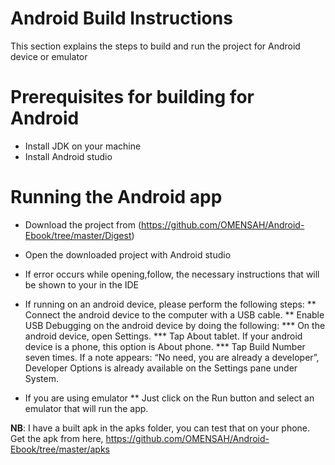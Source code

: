 # Android Build Instructions
This section explains the steps to build and run the project for Android device or emulator

# Prerequisites for building  for Android
* Install JDK on your machine
* Install Android studio

# Running the Android app
* Download the project from (https://github.com/OMENSAH/Android-Ebook/tree/master/Digest) 
* Open the downloaded project with Android studio
* If error occurs while opening,follow, the necessary instructions that will be shown to your in the IDE
* If running on an android device, please perform the following steps:
** Connect the android device to the computer with a USB cable.
** Enable USB Debugging on the android device by doing the following:
*** On the android device, open Settings.
*** Tap About tablet. If your android device is a phone, this option is About phone.
*** Tap Build Number seven times. If a note appears: “No need, you are already a developer”, Developer Options is already available on the Settings pane under System.

*  If you are using emulator 
** Just click on the Run button and select an emulator that will run the app.


**NB**:  I have a built apk in the apks folder, you can test that on your phone. Get the apk from here, https://github.com/OMENSAH/Android-Ebook/tree/master/apks

